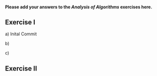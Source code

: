 #### Please add your answers to the **_Analysis of Algorithms_** exercises here.

## Exercise I

a) Inital Commit

b)

c)

## Exercise II
